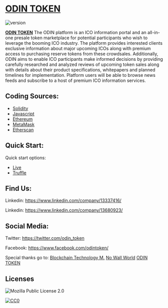 # [ODIN TOKEN](http://odincoin-ag.com/)
![version][version-badge]


**[ODIN TOKEN](http://odintoken.io)** 
The ODIN platform is an ICO information portal and an all-in-one presale token marketplace for potential participants who wish to leverage the booming ICO industry. The platform provides interested clients exclusive information about major upcoming ICOs along with premium access to purchasing reserve tokens from these crowdsales. Additionally, ODIN aims to enable ICO participants make informed decisions by providing carefully researched and analyzed reviews of upcoming token sales along with details about their product specifications, whitepapers and planned timelines for implementation. Platform users will be able to browse news feeds and subscribe to a host of premium ICO information services.

## Coding Sources:

+ [Solidity](http://solidity.readthedocs.io/)
+ [Javascript](https://www.javascript.com/)
+ [Ethereum](https://ethereum.com/)
+ [MetaMask](https://metamask.io/)
+ [Etherscan](https://etherscan.io/)

## Quick Start:

Quick start options:

+ [Live](https://odintoken.com)
+ [Truffle](http://truffleframework.com/docs/)


## Find Us: 


Linkedin: <https://www.linkedin.com/company/13337416/>

Linkedin: <https://www.linkedin.com/company/13680923/>



## Social Media:

Twitter: <https://twitter.com/odin_token>

Facebook: <https://www.facebook.com/odintoken/>



Special thanks go to: 
[Blockchain Technology M.](https://blockchaintmhub.io)
[No Wall World](https://www.nowallworld.com/)
[ODIN TOKEN](https://www.odintoken-ag.com)

## Licenses

![Mozilla Public License 2.0](https://s3.amazonaws.com/cloud.ohloh.net/attachments/43318/mozilla_core_logo_med.jpg)

[![CC0](https://i.creativecommons.org/p/zero/1.0/88x31.png)](https://creativecommons.org/publicdomain/zero/1.0/)

[version-badge]: https://img.shields.io/badge/version-1.0.19.65-blue.svg
